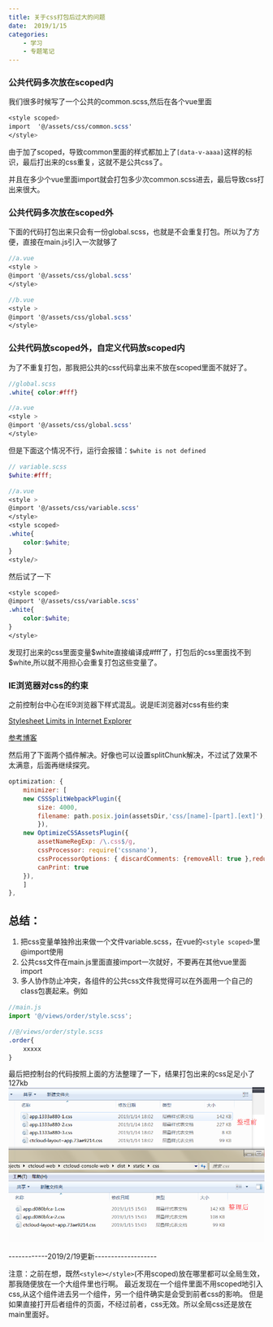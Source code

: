 ```yaml
---
title: 关于css打包后过大的问题  
date:  2019/1/15
categories: 
    - 学习
    - 专题笔记 
---
```


### 公共代码多次放在scoped内
我们很多时候写了一个公共的common.scss,然后在各个vue里面

```scss
<style scoped>
import  '@/assets/css/common.scss'
</style>
```
由于加了scoped，导致common里面的样式都加上了``[data-v-aaaa]``这样的标识，最后打出来的css重复，这就不是公共css了。

并且在多少个vue里面import就会打包多少次common.scss进去，最后导致css打出来很大。

### 公共代码多次放在scoped外
下面的代码打包出来只会有一份global.scss，也就是不会重复打包。所以为了方便，直接在main.js引入一次就够了
```scss
//a.vue
<style >
@import '@/assets/css/global.scss'
</style>
```

```scss
//b.vue
<style >
@import '@/assets/css/global.scss'
</style>
```

### 公共代码放scoped外，自定义代码放scoped内
 为了不重复打包，那我把公共的css代码拿出来不放在scoped里面不就好了。

```scss
//global.scss
.white{ color:#fff}
```

```scss
//a.vue
<style >
@import '@/assets/css/global.scss'
</style>
```
但是下面这个情况不行，运行会报错：``$white is not defined``
```scss
// variable.scss
$white:#fff;
```

```scss
//a.vue
<style >
@import '@/assets/css/variable.scss'
</style>
<style scoped>
.white{
    color:$white;
}
<style/>
```
然后试了一下
```scss
<style scoped>
@import '@/assets/css/variable.scss'
.white{
    color:$white;
}
</style>
```
发现打出来的css里面变量$white直接编译成#fff了，打包后的css里面找不到$white,所以就不用担心会重复打包这些变量了。


### IE浏览器对css的约束
 之前控制台中心在IE9浏览器下样式混乱。说是IE浏览器对css有些约束

[Stylesheet Limits in Internet Explorer](https://blogs.msdn.microsoft.com/ieinternals/2011/05/14/stylesheet-limits-in-internet-explorer/)

[参考博客](https://blog.csdn.net/napoleonxxx/article/details/80292006)

然后用了下面两个插件解决。好像也可以设置splitChunk解决，不过试了效果不太满意，后面再继续探究。
```js
optimization: {
    minimizer: [
    new CSSSplitWebpackPlugin({
        size: 4000,
        filename: path.posix.join(assetsDir,'css/[name]-[part].[ext]'),
        }),  
    new OptimizeCSSAssetsPlugin({
        assetNameRegExp: /\.css$/g,
        cssProcessor: require('cssnano'),
        cssProcessorOptions: { discardComments: {removeAll: true },reduceIdents:false },
        canPrint: true
    }),             
    ]
},
```


## 总结：
1. 把css变量单独拎出来做一个文件variable.scss，在vue的``<style scoped>``里@import使用
2. 公共css文件在main.js里面直接import一次就好，不要再在其他vue里面import
3. 多人协作防止冲突，各组件的公共css文件我觉得可以在外面用一个自己的class包裹起来。例如

```js
//main.js
import '@/views/order/style.scss';
```

```scss
//@/views/order/style.scss
.order{
    xxxxx
}
```

最后把控制台的代码按照上面的方法整理了一下，结果打包出来的css足足小了127kb
<img src="./css-improve-effect.png">

------------2019/2/19更新-------------------

注意：之前在想，既然``<style></style>``(不用scoped)放在哪里都可以全局生效，那我随便放在一个大组件里也行啊。
最近发现在一个组件里面不用scoped地引入css,从这个组件进去另一个组件，另一个组件确实是会受到前者css的影响。
但是如果直接打开后者组件的页面，不经过前者，css无效。所以全局css还是放在main里面好。





